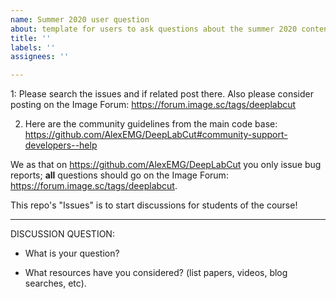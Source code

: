 ```yaml
---
name: Summer 2020 user question
about: template for users to ask questions about the summer 2020 content.
title: ''
labels: ''
assignees: ''

---
```


1: Please search the issues and if related post there. Also please consider posting on the Image Forum: https://forum.image.sc/tags/deeplabcut

2. Here are the community guidelines from the main code base: https://github.com/AlexEMG/DeepLabCut#community-support-developers--help

We as that on https://github.com/AlexEMG/DeepLabCut you only issue bug reports; **all** questions should go on the  Image Forum: https://forum.image.sc/tags/deeplabcut. 

This repo's "Issues" is to start discussions for students of the course! 
______________________________________________________________________________

DISCUSSION QUESTION:

- What is your question?



- What resources have you considered? (list papers, videos, blog searches, etc).
